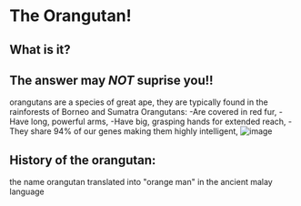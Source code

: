 # The Orangutan!
##	What is it?
## The answer may ***NOT*** suprise you!!
orangutans are a species of great ape, they are typically found in the rainforests of Borneo and Sumatra
Orangutans:
-Are covered in red fur,
-Have long, powerful arms,
-Have big, grasping hands for extended reach,
-They share 94% of our genes making them highly intelligent,
![image](https://d.newsweek.com/en/full/1549796/sumatran-orangutan.jpg)
## History of the orangutan:
the name orangutan translated into "orange man" in the ancient malay language
